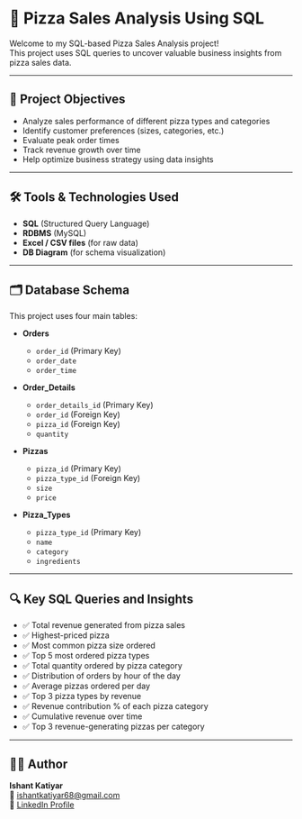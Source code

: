 # 🍕 Pizza Sales Analysis Using SQL

Welcome to my SQL-based Pizza Sales Analysis project!  
This project uses SQL queries to uncover valuable business insights from pizza sales data.

---

## 📌 Project Objectives

- Analyze sales performance of different pizza types and categories
- Identify customer preferences (sizes, categories, etc.)
- Evaluate peak order times
- Track revenue growth over time
- Help optimize business strategy using data insights

---

## 🛠️ Tools & Technologies Used

- **SQL** (Structured Query Language)
- **RDBMS** (MySQL)
- **Excel / CSV files** (for raw data)
- **DB Diagram** (for schema visualization)

---

## 🗂️ Database Schema

This project uses four main tables:

- **Orders**
  - `order_id` (Primary Key)
  - `order_date`
  - `order_time`

- **Order_Details**
  - `order_details_id` (Primary Key)
  - `order_id` (Foreign Key)
  - `pizza_id` (Foreign Key)
  - `quantity`

- **Pizzas**
  - `pizza_id` (Primary Key)
  - `pizza_type_id` (Foreign Key)
  - `size`
  - `price`

- **Pizza_Types**
  - `pizza_type_id` (Primary Key)
  - `name`
  - `category`
  - `ingredients`

---

## 🔍 Key SQL Queries and Insights

- ✅ Total revenue generated from pizza sales  
- ✅ Highest-priced pizza  
- ✅ Most common pizza size ordered  
- ✅ Top 5 most ordered pizza types  
- ✅ Total quantity ordered by pizza category  
- ✅ Distribution of orders by hour of the day  
- ✅ Average pizzas ordered per day  
- ✅ Top 3 pizza types by revenue  
- ✅ Revenue contribution % of each pizza category  
- ✅ Cumulative revenue over time  
- ✅ Top 3 revenue-generating pizzas per category  

---

## 🙋‍♂️ Author

**Ishant Katiyar**   
📧 [ishantkatiyar68@gmail.com](mailto:ishantkatiyar68@gmail.com)  
🔗 [LinkedIn Profile](https://www.linkedin.com/in/ishantkatiyar/)


